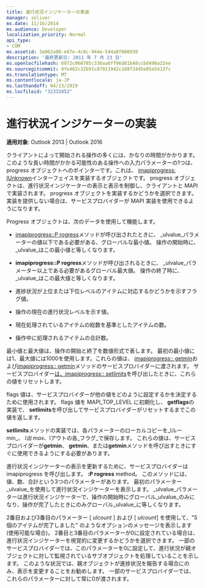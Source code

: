 ```yaml
---
title: 進行状況インジケーターの実装
manager: soliver
ms.date: 11/16/2014
ms.audience: Developer
localization_priority: Normal
api_type:
- COM
ms.assetid: 3a062a88-e87e-4c0c-944e-544a8f080930
description: '最終更新日: 2011 年 7 月 23 日'
ms.openlocfilehash: 6972c960705c336aa6ff96d81b48ccbd490a22ee
ms.sourcegitcommit: 8fe462c32b91c87911942c188f3445e85a54137c
ms.translationtype: MT
ms.contentlocale: ja-JP
ms.lasthandoff: 04/23/2019
ms.locfileid: "32332852"
---
```

# <a name="implementing-a-progress-indicator"></a>進行状況インジケーターの実装

  
  
**適用対象**: Outlook 2013 | Outlook 2016 
  
クライアントによって開始される操作の多くには、かなりの時間がかかります。 このような長い時間がかかる可能性のある操作への入力パラメーターの1つは、progress オブジェクトへのポインターです。これは、 [imapiprogress: IUnknown](imapiprogressiunknown.md)インターフェイスを実装するオブジェクトです。 progress オブジェクトは、進行状況インジケーターの表示と表示を制御し、クライアントと MAPI で実装されます。 progress オブジェクトを実装するかどうかを選択できます。 実装を提供しない場合は、サービスプロバイダーが MAPI 実装を使用できるようになります。 
  
Progress オブジェクトは、次のデータを使用して機能します。
  
- [imapiprogress::P rogress](imapiprogress-progress.md)メソッドが呼び出されたときに、 _ulvalue_パラメーターの値以下である必要がある、グローバルな最小値。 操作の開始時に、 _ulvalue_はこの最小値と等しくなります。 
    
- **imapiprogress::P rogress**メソッドが呼び出されるときに、 _ulvalue_パラメーター以上である必要があるグローバル最大値。 操作の終了時に、 _ulvalue_はこの最大値と等しくなります。 
    
- 進捗状況が上位または下位レベルのアイテムに対応するかどうかを示すフラグ値。
    
- 操作の現在の進行状況レベルを示す値。
    
- 現在処理されているアイテムの総数を基準としたアイテムの数。
    
- 操作中に処理されるアイテムの合計数。
    
最小値と最大値は、操作の開始と終了を数値形式で表します。 最初の最小値には1、最大値には1000を使用します。これらの値は、 [imapiprogress:: getmin](imapiprogress-getmin.md)および[imapiprogress:: getmin](imapiprogress-getmax.md)メソッドのサービスプロバイダーに渡されます。 サービスプロバイダー[は、imapiprogress:: setlimits](imapiprogress-setlimits.md)を呼び出したときに、これらの値をリセットします。 
  
flags 値は、サービスプロバイダーが他の値をどのように設定するかを決定するために使用されます。 flags 値を MAPI_TOP_LEVEL に初期化し、 **getflags**の実装で、 **setlimits**を呼び出してサービスプロバイダーがリセットするまでこの値を返します。 
  
**setlimits**メソッドの実装では、各パラメーターのローカルコピーを_lルー min_、 _l出 max_、lアウトの各_フラグ_で保存します。 これらの値は、サービスプロバイダーが**getmin**、 **getmin**、または**getmin**メソッドを呼び出すときにすぐに使用できるようにする必要があります。 
  
進行状況インジケーターの表示を更新するために、サービスプロバイダーは imapiprogress を呼び出します。 **:P rogress** method。 このメソッドには、値、数、合計という3つのパラメーターがあります。 最初のパラメーター _ulvalue_を使用して進行状況インジケーターを表示します。 _ulvalue_パラメーターは進行状況インジケーターで、操作の開始時にグローバル_ulvalue_のみになり、操作が完了したときにのみグローバル_ulvalue_に等しくなります。 
  
2番目および3番目のパラメーター [ _ulcount_ ] および [ _ulcount_] を使用して、"5 個のアイテムが完了しました" のようなオプションのメッセージを表示します (使用可能な場合)。 2番目と3番目のパラメーターが0に設定されている場合は、進行状況インジケーターを視覚的に変更するかどうかを選択できます。 一部のサービスプロバイダーでは、このパラメーターを0に設定して、進行状況が親オブジェクトに対して監視されているサブオブジェクトを処理していることを示します。 このような状況では、親オブジェクトが進捗状況を報告する場合にのみ、表示を変更することをお勧めします。 一部のサービスプロバイダーでは、これらのパラメーターに対して常に0が渡されます。 
  

